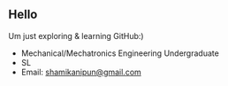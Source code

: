 ## Hello

Um just exploring & learning GitHub:)
- Mechanical/Mechatronics Engineering Undergraduate
- SL
- Email: shamikanipun@gmail.com
